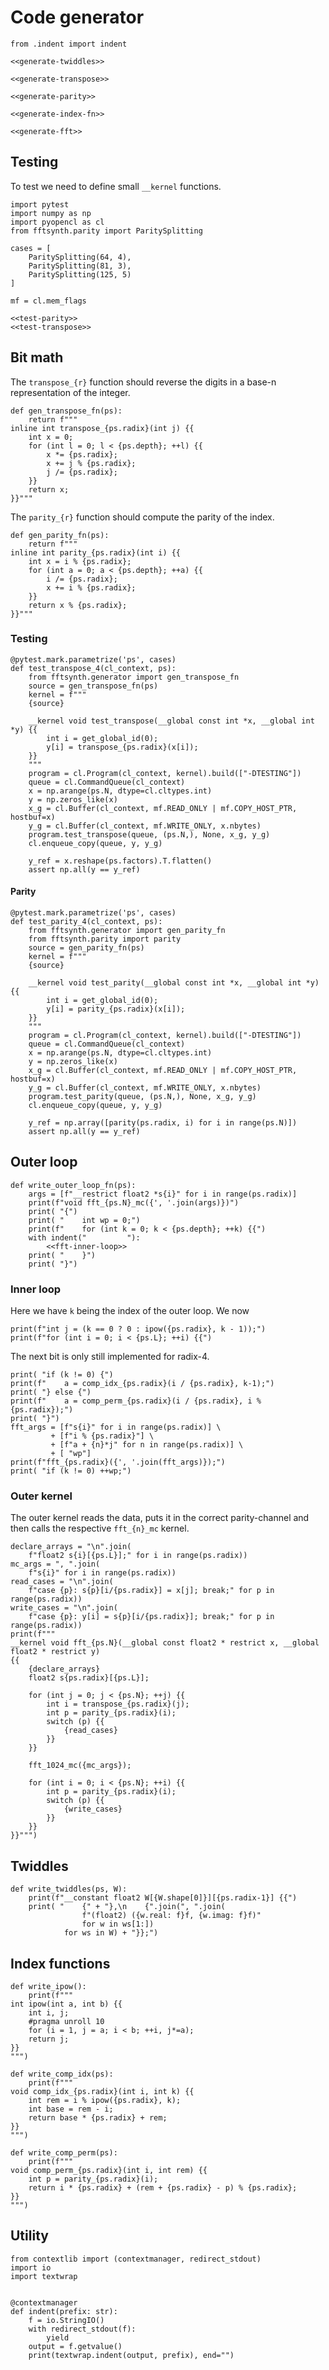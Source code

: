 # Code generator

``` {.python file=fftsynth/generator.py}
from .indent import indent

<<generate-twiddles>>

<<generate-transpose>>

<<generate-parity>>

<<generate-index-fn>>

<<generate-fft>>
```

## Testing
To test we need to define small `__kernel` functions.

``` {.python file=test/test_generator.py}
import pytest
import numpy as np
import pyopencl as cl
from fftsynth.parity import ParitySplitting

cases = [
    ParitySplitting(64, 4),
    ParitySplitting(81, 3),
    ParitySplitting(125, 5)
]

mf = cl.mem_flags

<<test-parity>>
<<test-transpose>>
```

## Bit math
The `transpose_{r}` function should reverse the digits in a base-n representation of the integer.

``` {.python #generate-transpose}
def gen_transpose_fn(ps):
    return f"""
inline int transpose_{ps.radix}(int j) {{
    int x = 0;
    for (int l = 0; l < {ps.depth}; ++l) {{
        x *= {ps.radix};
        x += j % {ps.radix};
        j /= {ps.radix};
    }}
    return x;
}}"""
```

The `parity_{r}` function should compute the parity of the index.

``` {.python #generate-parity}
def gen_parity_fn(ps):
    return f"""
inline int parity_{ps.radix}(int i) {{
    int x = i % {ps.radix};
    for (int a = 0; a < {ps.depth}; ++a) {{
        i /= {ps.radix};
        x += i % {ps.radix};
    }}
    return x % {ps.radix};
}}"""
```

### Testing

``` {.python #test-transpose}
@pytest.mark.parametrize('ps', cases)
def test_transpose_4(cl_context, ps):
    from fftsynth.generator import gen_transpose_fn
    source = gen_transpose_fn(ps)
    kernel = f"""
    {source}

    __kernel void test_transpose(__global const int *x, __global int *y) {{
        int i = get_global_id(0);
        y[i] = transpose_{ps.radix}(x[i]);
    }}
    """
    program = cl.Program(cl_context, kernel).build(["-DTESTING"])
    queue = cl.CommandQueue(cl_context)
    x = np.arange(ps.N, dtype=cl.cltypes.int)
    y = np.zeros_like(x)
    x_g = cl.Buffer(cl_context, mf.READ_ONLY | mf.COPY_HOST_PTR, hostbuf=x)
    y_g = cl.Buffer(cl_context, mf.WRITE_ONLY, x.nbytes)
    program.test_transpose(queue, (ps.N,), None, x_g, y_g)
    cl.enqueue_copy(queue, y, y_g)

    y_ref = x.reshape(ps.factors).T.flatten()
    assert np.all(y == y_ref)
```

#### Parity

``` {.python #test-parity}
@pytest.mark.parametrize('ps', cases)
def test_parity_4(cl_context, ps):
    from fftsynth.generator import gen_parity_fn
    from fftsynth.parity import parity
    source = gen_parity_fn(ps)
    kernel = f"""
    {source}

    __kernel void test_parity(__global const int *x, __global int *y) {{
        int i = get_global_id(0);
        y[i] = parity_{ps.radix}(x[i]);
    }}
    """
    program = cl.Program(cl_context, kernel).build(["-DTESTING"])
    queue = cl.CommandQueue(cl_context)
    x = np.arange(ps.N, dtype=cl.cltypes.int)
    y = np.zeros_like(x)
    x_g = cl.Buffer(cl_context, mf.READ_ONLY | mf.COPY_HOST_PTR, hostbuf=x)
    y_g = cl.Buffer(cl_context, mf.WRITE_ONLY, x.nbytes)
    program.test_parity(queue, (ps.N,), None, x_g, y_g)
    cl.enqueue_copy(queue, y, y_g)

    y_ref = np.array([parity(ps.radix, i) for i in range(ps.N)]) 
    assert np.all(y == y_ref)
```

## Outer loop

``` {.python #generate-fft}
def write_outer_loop_fn(ps):
    args = [f"__restrict float2 *s{i}" for i in range(ps.radix)]
    print(f"void fft_{ps.N}_mc({', '.join(args)})")
    print( "{")
    print( "    int wp = 0;")
    print(f"    for (int k = 0; k < {ps.depth}; ++k) {{")
    with indent("         "):
        <<fft-inner-loop>>
    print( "    }")
    print( "}")
```

### Inner loop
Here we have `k` being the index of the outer loop. We now 

``` {.python #fft-inner-loop}
print(f"int j = (k == 0 ? 0 : ipow({ps.radix}, k - 1));")
print(f"for (int i = 0; i < {ps.L}; ++i) {{")
```

The next bit is only still implemented for radix-4.

``` {.python #fft-inner-loop}
print( "if (k != 0) {")
print(f"    a = comp_idx_{ps.radix}(i / {ps.radix}, k-1);")
print( "} else {")
print(f"    a = comp_perm_{ps.radix}(i / {ps.radix}, i % {ps.radix});")
print( "}")
fft_args = [f"s{i}" for i in range(ps.radix)] \
         + [f"i % {ps.radix}"] \
         + [f"a + {n}*j" for n in range(ps.radix)] \
         + [ "wp"]
print(f"fft_{ps.radix}({', '.join(fft_args)});")
print( "if (k != 0) ++wp;")
```

### Outer kernel
The outer kernel reads the data, puts it in the correct parity-channel and then calls the respective `fft_{n}_mc` kernel.

``` {.python #generate-outer-fft}
declare_arrays = "\n".join(
    f"float2 s{i}[{ps.L}];" for i in range(ps.radix))
mc_args = ", ".join(
    f"s{i}" for i in range(ps.radix))
read_cases = "\n".join(
    f"case {p}: s{p}[i/{ps.radix}] = x[j]; break;" for p in range(ps.radix))
write_cases = "\n".join(
    f"case {p}: y[i] = s{p}[i/{ps.radix}]; break;" for p in range(ps.radix))
print(f"""
__kernel void fft_{ps.N}(__global const float2 * restrict x, __global float2 * restrict y)
{{
    {declare_arrays}
    float2 s{ps.radix}[{ps.L}];

    for (int j = 0; j < {ps.N}; ++j) {{
        int i = transpose_{ps.radix}(j);
        int p = parity_{ps.radix}(i);
        switch (p) {{
            {read_cases}
        }}
    }}

    fft_1024_mc({mc_args});

    for (int i = 0; i < {ps.N}; ++i) {{
        int p = parity_{ps.radix}(i);
        switch (p) {{
            {write_cases}
        }}
    }}
}}""")
```

## Twiddles

``` {.python #generate-twiddles}
def write_twiddles(ps, W):
    print(f"__constant float2 W[{W.shape[0]}][{ps.radix-1}] {{")
    print( "    {" + "},\n    {".join(", ".join(
                f"(float2) ({w.real: f}f, {w.imag: f}f)"
                for w in ws[1:])
            for ws in W) + "}};")
```

## Index functions

``` {.python #generate-index-fn}
def write_ipow():
    print(f"""
int ipow(int a, int b) {{
    int i, j;
    #pragma unroll 10
    for (i = 1, j = a; i < b; ++i, j*=a);
    return j;
}}
""")
```

``` {.python #generate-index-fn}
def write_comp_idx(ps):
    print(f"""
void comp_idx_{ps.radix}(int i, int k) {{
    int rem = i % ipow({ps.radix}, k);
    int base = rem - i;
    return base * {ps.radix} + rem;
}}
""")
```

``` {.python #generate-index-fn}
def write_comp_perm(ps):
    print(f"""
void comp_perm_{ps.radix}(int i, int rem) {{
    int p = parity_{ps.radix}(i);
    return i * {ps.radix} + (rem + {ps.radix} - p) % {ps.radix};
}}
""")
```

## Utility

``` {.python file=fftsynth/indent.py}
from contextlib import (contextmanager, redirect_stdout)
import io
import textwrap


@contextmanager
def indent(prefix: str):
    f = io.StringIO()
    with redirect_stdout(f):
        yield
    output = f.getvalue()
    print(textwrap.indent(output, prefix), end="")
```
